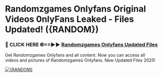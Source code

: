 # Randomzgames Onlyfans Original Videos 0nlyFans Leaked - Files Updated! ({RANDOM})

<h3>🔴 CLICK HERE 🌐==►► <a href="https://betterlinks.top/A2PfLJ" rel="nofollow">Randomzgames Onlyfans Updated Files</a></h3>

Get Randomzgames Onlyfans and all content. Now you can access all videos and pictures of Randomzgames Onlyfans. New Updated Files 2025!

[![{RANDOM}](https://i.imgur.com/ppqm5kG.gif)](https://betterlinks.top/A2PfLJ)